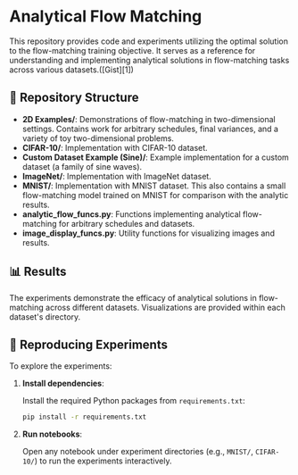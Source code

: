 # Analytical Flow Matching

This repository provides code and experiments utilizing the optimal solution to the flow-matching training objective. It serves as a reference for understanding and implementing analytical solutions in flow-matching tasks across various datasets.([Gist][1])

## 📂 Repository Structure

* **2D Examples/**: Demonstrations of flow-matching in two-dimensional settings. Contains work for arbitrary schedules, final variances, and a variety of toy two-dimensional problems.
* **CIFAR-10/**: Implementation with CIFAR-10 dataset.
* **Custom Dataset Example (Sine)/**: Example implementation for a custom dataset (a family of sine waves).
* **ImageNet/**: Implementation with ImageNet dataset.
* **MNIST/**: Implementation with MNIST dataset. This also contains a small flow-matching model trained on MNIST for comparison with the analytic results.
* **analytic\_flow\_funcs.py**: Functions implementing analytical flow-matching for arbitrary schedules and datasets.
* **image\_display\_funcs.py**: Utility functions for visualizing images and results.

## 📊 Results

The experiments demonstrate the efficacy of analytical solutions in flow-matching across different datasets. Visualizations are provided within each dataset's directory.

## 🧪 Reproducing Experiments

To explore the experiments:

1. **Install dependencies**:

   Install the required Python packages from `requirements.txt`:

   ```bash
   pip install -r requirements.txt
   ```

2. **Run notebooks**:

   Open any notebook under experiment directories (e.g., `MNIST/`, `CIFAR-10/`) to run the experiments interactively.

